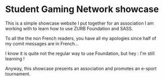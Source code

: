 # Student Gaming Network showcase

This is a simple showcase website I put together for an association I am working with to learn how to use ZURB Foundation and SASS.

To all the the non French readers, you have all my apologies since half of my comit messages are in French...

I know it is quite not the regular way to use Foundation, but hey : I'm still learning !

Anyway, this showcase presents an association and promotes an e-sport tournament.